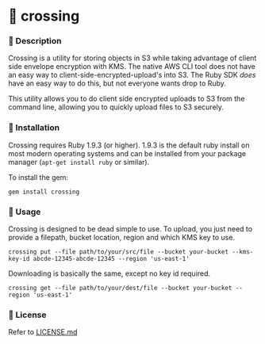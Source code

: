 # :children_crossing: crossing

### :children_crossing: Description
Crossing is a utility for storing objects in S3 while taking advantage of client side envelope encryption with KMS.  The native AWS CLI tool does not have an easy way to client-side-encrypted-upload's into S3.  The Ruby SDK _does_ have an easy way to do this, but not everyone wants drop to Ruby.  

This utility allows you to do client side encrypted uploads to S3 from the command line, allowing you to quickly upload files to S3 securely. 

### :children_crossing: Installation

Crossing requires Ruby 1.9.3 (or higher). 1.9.3 is the default ruby install on most modern operating systems and can be installed from your package manager (`apt-get install ruby` or similar).

To install the gem:

    gem install crossing

### :children_crossing: Usage
Crossing is designed to be dead simple to use. To upload, you just need to provide a filepath, bucket location, region and which KMS key to use.

    crossing put --file path/to/your/src/file --bucket your-bucket --kms-key-id abcde-12345-abcde-12345 --region 'us-east-1'

Downloading is basically the same, except no key id required.

    crossing get --file path/to/your/dest/file --bucket your-bucket --region 'us-east-1'

### :children_crossing: License

Refer to [LICENSE.md](LICENSE.md)
